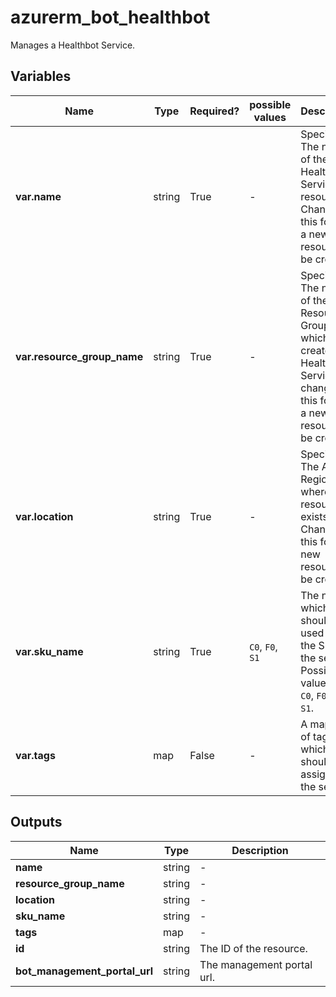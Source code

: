 # azurerm_bot_healthbot

Manages a Healthbot Service.

## Variables

| Name | Type | Required? |  possible values |  Description |
| ---- | ---- | --------- |  ----------- | ----------- |
| **var.name** | string | True | -  |  Specifies The name of the Healthbot Service resource. Changing this forces a new resource to be created. | 
| **var.resource_group_name** | string | True | -  |  Specifies The name of the Resource Group in which to create the Healthbot Service. changing this forces a new resource to be created. | 
| **var.location** | string | True | -  |  Specifies The Azure Region where the resource exists. Changing this force a new resource to be created. | 
| **var.sku_name** | string | True | `C0`, `F0`, `S1`  |  The name which should be used for the SKU of the service. Possible values are `C0`, `F0` and `S1`. | 
| **var.tags** | map | False | -  |  A mapping of tags which should be assigned to the service. | 



## Outputs

| Name | Type | Description |
| ---- | ---- | --------- | 
| **name** | string  | - | 
| **resource_group_name** | string  | - | 
| **location** | string  | - | 
| **sku_name** | string  | - | 
| **tags** | map  | - | 
| **id** | string  | The ID of the resource. | 
| **bot_management_portal_url** | string  | The management portal url. | 